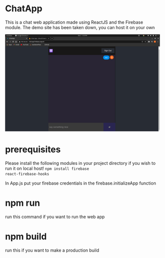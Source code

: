 # ChatApp

This is a chat web application made using ReactJS and the Firebase module. The demo site has been taken down, you can host it on your own

![](images/screenshot.png)

# prerequisites
Please install the following modules in your project directory if you wish to run it on local host!
<code>npm install firebase react-firebase-hooks</code>

In App.js put your firebase credentials in the firebase.initializeApp function

# npm run
run this command if you want to run the web app

# npm build
run this if you want to make a production build
